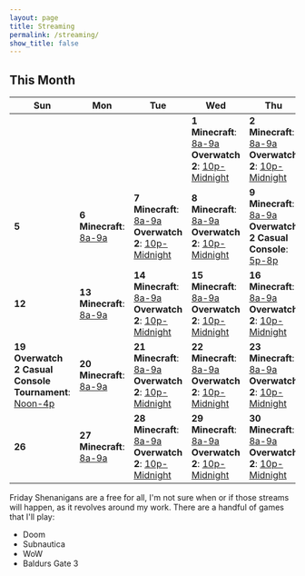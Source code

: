 ```yaml
---
layout: page
title: Streaming
permalink: /streaming/
show_title: false
---
```

## **This Month**

| Sun | Mon                                   | Tue                                            | Wed                                            | Thu                                            | Fri                                   | Sat |
|-----|---------------------------------------|------------------------------------------------|------------------------------------------------|------------------------------------------------|---------------------------------------|-----|
|     |                                       |                                               |  **1** <br> **Minecraft**: [8a-9a](https://www.twitch.tv/sysop71) <br> **Overwatch 2**: [10p-Midnight](https://www.twitch.tv/sysop71) |  **2** <br> **Minecraft**: [8a-9a](https://www.twitch.tv/sysop71) <br> **Overwatch 2**: [10p-Midnight](https://www.twitch.tv/videos/2342854716) |  **3** <br> **Minecraft**: [8a-9a](https://www.twitch.tv/sysop71) | **4** |
| **5** |  **6** <br> **Minecraft**: [8a-9a](https://www.twitch.tv/sysop71) |  **7** <br> **Minecraft**: [8a-9a](https://www.twitch.tv/sysop71) <br> **Overwatch 2**: [10p-Midnight](https://www.twitch.tv/videos/2347424824) |  **8** <br> **Minecraft**: [8a-9a](https://www.twitch.tv/sysop71) <br> **Overwatch 2**: [10p-Midnight](https://www.twitch.tv/sysop71) |  **9** <br> **Minecraft**: [8a-9a](https://www.twitch.tv/sysop71) <br> **Overwatch 2 Casual Console**: [5p-8p](https://www.twitch.tv/videos/2348902770) | **10** <br> **Minecraft**: [8a-9a](https://www.twitch.tv/sysop71) <br> **Overwatch 2 Casual Console**: [7p-11p](https://www.twitch.tv/videos/2349940692) | **11** <br> **Overwatch 2 Ranked Console**: [5p-9p](https://www.twitch.tv/videos/2350819444) |
| **12** |  **13** <br> **Minecraft**: [8a-9a](https://www.twitch.tv/sysop71) |  **14** <br> **Minecraft**: [8a-9a](https://www.twitch.tv/videos/2353097863) <br> **Overwatch 2**: [10p-Midnight](https://www.twitch.tv/videos/2353752170) |  **15** <br> **Minecraft**: [8a-9a](https://www.twitch.tv/videos/2353976207) <br> **Overwatch 2**: [10p-Midnight](https://www.twitch.tv/videos/2354609975) |  **16** <br> **Minecraft**: [8a-9a](https://www.twitch.tv/videos/2354846958) <br> **Overwatch 2**: [10p-Midnight](https://www.twitch.tv/videos/2355490464) | **17** <br> **Minecraft**: [8a-9a](https://www.twitch.tv/sysop71) | **18** <br> **Overwatch 2 Casual Console Tournament**: [5p-9p](https://www.twitch.tv/videos/2357151461) |
| **19** <br> **Overwatch 2 Casual Console Tournament**: [Noon-4p](https://www.twitch.tv/videos/2357871138) |  **20** <br> **Minecraft**: [8a-9a](https://www.twitch.tv/sysop71) |  **21** <br> **Minecraft**: [8a-9a](https://www.twitch.tv/videos/2359513066) <br> **Overwatch 2**: [10p-Midnight](https://www.twitch.tv/videos/2360175921) |  **22** <br> **Minecraft**: [8a-9a](https://www.twitch.tv/videos/2360420703) <br> **Overwatch 2**: [10p-Midnight](https://www.twitch.tv/videos/2360175921) |  **23** <br> **Minecraft**: [8a-9a](https://www.twitch.tv/videos/2361314348) <br> **Overwatch 2**: [10p-Midnight](https://www.twitch.tv/videos/2361978587) | **24** <br> **Minecraft**: [8a-9a](https://www.twitch.tv/videos/2362204563) <br> **Friday Shenanigans**: [Stream](https://www.twitch.tv/videos/2362305352) | **25** |
| **26** |  **27** <br> **Minecraft**: [8a-9a](https://www.twitch.tv/videos/2365051205) |  **28** <br> **Minecraft**: [8a-9a](https://www.twitch.tv/videos/2365916562) <br> **Overwatch 2**: [10p-Midnight](https://www.twitch.tv/videos/2366568272) |  **29** <br> **Minecraft**: [8a-9a](https://www.twitch.tv/videos/2366811330) <br> **Overwatch 2**: [10p-Midnight](https://www.twitch.tv/sysop71) |  **30** <br> **Minecraft**: [8a-9a](https://www.twitch.tv/sysop71) <br> **Overwatch 2**: [10p-Midnight](https://www.twitch.tv/sysop71) | **31** <br> **Minecraft**: [8a-9a](https://www.twitch.tv/sysop71) <br> **Friday Shenanigans**: [Stream](https://www.twitch.tv/sysop71) |     |

Friday Shenanigans are a free for all, I'm not sure when or if those streams will happen, as it revolves around my work. There are a handful of games that I'll play:

- Doom
- Subnautica
- WoW
- Baldurs Gate 3
